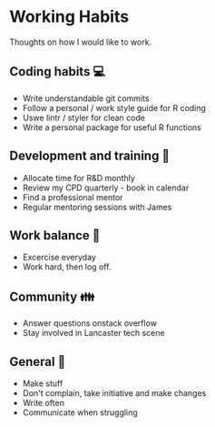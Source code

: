 # Working Habits

Thoughts on how I would like to work.

## Coding habits :computer:

* Write understandable git commits
* Follow a personal / work style guide for R coding
* Uswe lintr / styler for clean code
* Write a personal package for useful R functions

## Development and training :notebook:

* Allocate time for R&D monthly
* Review my CPD quarterly - book in calendar
* Find a professional mentor
* Regular mentoring sessions with James

## Work balance :runner:

* Excercise everyday
* Work hard, then log off.

## Community :family:

* Answer questions onstack overflow
* Stay involved in Lancaster tech scene

## General :rocket:

* Make stuff
* Don't complain, take initiative and make changes
* Write often
* Communicate when struggling 


